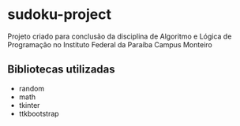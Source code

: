 # sudoku-project
Projeto criado para conclusão da disciplina de Algoritmo e Lógica de Programação no Instituto Federal da Paraíba Campus Monteiro

## Bibliotecas utilizadas
- random
- math
- tkinter
- ttkbootstrap
